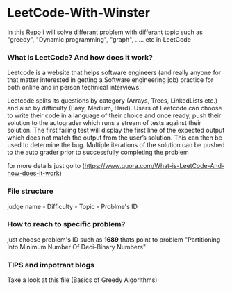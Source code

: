 # LeetCode-With-Winster

In this Repo i will solve differant problem with differant topic such as "greedy", "Dynamic programming", "graph", ..... etc in LeetCode


### What is LeetCode? And how does it work?

Leetcode is a website that helps software engineers (and really anyone for that matter interested in getting a Software engineering job) practice for both online and in person technical interviews. 

Leetcode splits its questions by category (Arrays, Trees, LinkedLists etc.) and also by difficulty (Easy, Medium, Hard). Users of Leetcode can choose to write their code in a language of their choice and once ready, push their solution to the autograder which runs a stream of tests against their solution. The first failing test will display the first line of the expected output which does not match the output from the user’s solution. This can then be used to determine the bug. Multiple iterations of the solution can be pushed to the auto grader prior to successfully completing the problem

for more details just go to (https://www.quora.com/What-is-LeetCode-And-how-does-it-work)


### File structure
judge name - Difficulty - Topic - Problme's ID


### How to reach to specific problem?
just choose problem's ID such as **1689** thats point to problem "Partitioning Into Minimum Number Of Deci-Binary Numbers"


### TIPS and impotrant blogs
Take a look at this file (Basics of Greedy Algorithms)
